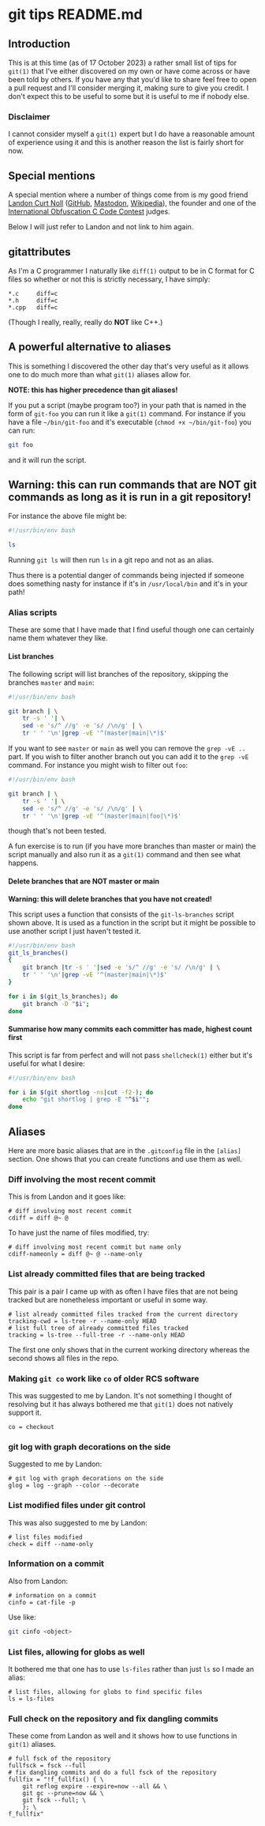 # git tips README.md

## Introduction

This is at this time (as of 17 October 2023) a rather small list of tips for
`git(1)` that I've either discovered on my own or have come across or have been
told by others. If you have any that you'd like to share feel free to open a
pull request and I'll consider merging it, making sure to give you credit. I
don't expect this to be useful to some but it is useful to me if nobody else.

### Disclaimer

I cannot consider myself a `git(1)` expert but I do have a reasonable amount of
experience using it and this is another reason the list is fairly short for now.

## Special mentions

A special mention where a number of things come from is my good friend [Landon
Curt Noll](http://isthe.com/chongo/) ([GitHub](https://github.com/lcn2),
[Mastodon](https://fosstodon.org/@landonnoll),
[Wikipedia](https://en.wikipedia.org/wiki/Landon_Curt_Noll)), the founder and
one of the [International Obfuscation C Code Contest](https://www.ioccc.org)
judges.

Below I will just refer to Landon and not link to him again.


## gitattributes

As I'm a C programmer I naturally like `diff(1)` output to be in C format for C
files so whether or not this is strictly necessary, I have simply:

```
*.c     diff=c
*.h     diff=c
*.cpp   diff=c
```

(Though I really, really, really do **NOT** like C++.)


## A powerful alternative to aliases

This is something I discovered the other day that's very useful as it allows one
to do much more than what `git(1)` aliases allow for.

**NOTE: this has higher precedence than git aliases!**

If you put a script (maybe program too?) in your path that is named in the form
of `git-foo` you can run it like a `git(1)` command. For instance if you have a
file `~/bin/git-foo` and it's executable (`chmod +x ~/bin/git-foo`) you can run:

```sh
git foo
```

and it will run the script.

## **Warning: this can run commands that are NOT git commands as long as it is run in a git repository!**

For instance the above file might be:

```sh
#!/usr/bin/env bash

ls
```

Running `git ls` will then run `ls` in a git repo and not as an alias.

Thus there is a potential danger of commands being injected if someone does
something nasty for instance if it's in `/usr/local/bin` and it's in your path!


### Alias scripts

These are some that I have made that I find useful though one can certainly name
them whatever they like.

#### List branches

The following script will list branches of the repository, skipping the branches
`master` and `main`:

```sh
#!/usr/bin/env bash

git branch | \
    tr -s ' '| \
    sed -e 's/^ //g' -e 's/ /\n/g' | \
    tr ' ' '\n'|grep -vE '^(master|main|\*)$'
```

If you want to see `master` or `main` as well you can remove the `grep -vE ..`
part. If you wish to filter another branch out you can add it to the `grep -vE`
command. For instance you might wish to filter out `foo`:

```sh
#!/usr/bin/env bash

git branch | \
    tr -s ' '| \
    sed -e 's/^ //g' -e 's/ /\n/g' | \
    tr ' ' '\n'|grep -vE '^(master|main|foo|\*)$'
```

though that's not been tested.

A fun exercise is to run (if you have more branches than master or main) the
script manually and also run it as a `git(1)` command and then see what happens.

#### Delete branches that are NOT master or main

**Warning: this will delete branches that you have not created!**

This script uses a function that consists of the `git-ls-branches` script shown
above. It is used as a function in the script but it might be possible to use
another script I just haven't tested it.

```sh
#!/usr/bin/env bash
git_ls_branches()
{
    git branch |tr -s ' '|sed -e 's/^ //g' -e 's/ /\n/g' | \
	tr ' ' '\n'|grep -vE '^(master|main|\*)$'
}

for i in $(git_ls_branches); do
    git branch -D "$i";
done
```

#### Summarise how many commits each committer has made, highest count first

This script is far from perfect and will not pass `shellcheck(1)` either but
it's useful for what I desire:


```sh
#!/usr/bin/env bash

for i in $(git shortlog -ns|cut -f2-); do
    echo "git shortlog | grep -E "^$i"";
done
```

## Aliases

Here are more basic aliases that are in the `.gitconfig` file in the `[alias]`
section. One shows that you can create functions and use them as well.

### Diff involving the most recent commit

This is from Landon and it goes like:

```git
# diff involving most recent commit
cdiff = diff @~ @
```

To have just the name of files modified, try:

```git
# diff involving most recent commit but name only
cdiff-nameonly = diff @~ @ --name-only
```

### List already committed files that are being tracked

This pair is a pair I came up with as often I have files that are not being
tracked but are nonetheless important or useful in some way.


```git
# list already committed files tracked from the current directory
tracking-cwd = ls-tree -r --name-only HEAD
# list full tree of already committed files tracked
tracking = ls-tree --full-tree -r --name-only HEAD 
```

The first one only shows that in the current working directory whereas the
second shows all files in the repo.

### Making `git co` work like `co` of older RCS software

This was suggested to me by Landon. It's not something I thought of resolving
but it has always bothered me that `git(1)` does not natively support it.

```git
co = checkout
```

### git log with graph decorations on the side

Suggested to me by Landon:

```git
# git log with graph decorations on the side
glog = log --graph --color --decorate
```

### List modified files under git control

This was also suggested to me by Landon:

```git
# list files modified
check = diff --name-only
```

### Information on a commit

Also from Landon:

```git
# information on a commit
cinfo = cat-file -p
```

Use like:

```sh
git cinfo <object>
```

### List files, allowing for globs as well

It bothered me that one has to use `ls-files` rather than just `ls` so I made an
alias:

```git
# list files, allowing for globs to find specific files
ls = ls-files
```

### Full check on the repository and fix dangling commits

These come from Landon as well and it shows how to use functions in `git(1)`
aliases.

```git
# full fsck of the repository
fullfsck = fsck --full
# fix dangling commits and do a full fsck of the repository
fullfix = "!f_fullfix() { \
    git reflog expire --expire=now --all && \
    git gc --prune=now && \
	git fsck --full; \
    }; \
f_fullfix"
```

